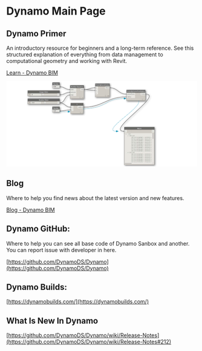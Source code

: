 # Dynamo  Main Page
## Dynamo Primer

An introductory resource for beginners and a long-term reference. See this structured explanation of everything from data management to computational geometry and working with Revit.

[Learn - Dynamo BIM](https://primer2.dynamobim.org/)

![](images/01-ProgramFlow.png)

## Blog

Where to help you find news about the latest version and new features.

[Blog - Dynamo BIM](https://dynamobim.org/blog)

## Dynamo GitHub: 

Where to help you can see all base code of Dynamo Sanbox and another. You can report issue with developer in here.

[https://github.com/DynamoDS/Dynamo](https://github.com/DynamoDS/Dynamo)

## Dynamo Builds:

[https://dynamobuilds.com/](https://dynamobuilds.com/)

## What Is New In Dynamo 

[https://github.com/DynamoDS/Dynamo/wiki/Release-Notes](https://github.com/DynamoDS/Dynamo/wiki/Release-Notes#212)


